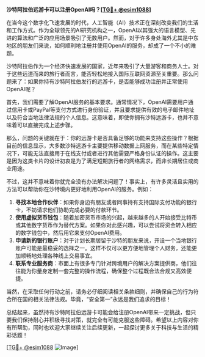 **沙特阿拉伯远游卡可以注册OpenAI吗？[[TG💪+ @esim1088](https://t.me/s/esim1088)]**

在当今这个数字化飞速发展的时代，人工智能（AI）技术正在深刻改变我们的生活和工作方式。作为全球领先的AI研究机构之一，OpenAI以其强大的语言模型、先进的算法和广泛的应用场景吸引了无数用户。然而，对于许多身处海外尤其是中东地区的朋友们来说，如何顺利地注册并使用OpenAI的服务，却成了一个不小的难题。

沙特阿拉伯作为一个经济快速发展的国家，近年来吸引了大量游客和商务人士。对于这些远道而来的旅行者而言，能否轻松地接入国际互联网资源至关重要。那么问题来了：如果你持有沙特阿拉伯发行的远游卡，是否能够成功注册并正常使用OpenAI呢？

首先，我们需要了解OpenAI服务的基本要求。通常情况下，OpenAI需要用户通过信用卡或PayPal等支付方式进行身份验证，并且要求提供有效的电子邮件地址以及符合当地法律法规的个人信息。这意味着，即使你拥有沙特远游卡，也并不意味着可以直接完成上述步骤。

那么，问题的关键就在于：你的远游卡是否具备足够的功能来支持这些操作？根据目前的信息显示，大多数沙特远游卡主要提供移动数据上网服务，而在某些特定情况下，可能无法直接用于在线支付或者进行其他需要严格身份认证的操作。这主要是因为这类卡片的设计初衷是为了满足短期旅行者的网络需求，而非长期居住或商业用途。

不过，这并不意味着你就完全没有办法解决问题了！事实上，有许多灵活且实用的方法可以帮助你在沙特境内更好地利用OpenAI的服务。例如：

1. **寻找本地合作伙伴**：如果你身边有朋友或者同事持有支持国际支付功能的银行卡，不妨请求他们协助完成必要的付款环节。
2. **使用虚拟货币钱包**：随着加密货币市场的兴起，越来越多的人开始接受比特币或其他数字货币作为替代方案。如果你对此感兴趣，可以尝试将资金转入相应的数字钱包中，然后用它来支付OpenAI费用。
3. **申请新的银行账户**：对于计划长期居留于沙特的朋友来说，开设一个当地银行账户可能是最稳妥的选择之一。这样不仅可以更方便地管理个人财务，还能更加顺畅地处理各种线上交易事宜。
4. **联系专业服务商**：市面上有很多专门针对跨境用户的解决方案提供商，他们往往能为你量身定制一套完整的操作流程，确保整个过程既合法合规又高效便捷。

当然，在采取任何行动之前，请务必仔细阅读相关条款细则，并确保自己的行为符合所在国的相关法律法规。毕竟，“安全第一”永远是我们追求的目标！

总结起来，虽然持有沙特阿拉伯远游卡可能会给注册OpenAI带来一定挑战，但只要我们保持耐心并积极寻找对策，就完全有可能克服这些障碍。希望以上内容对你有所帮助，同时也欢迎大家继续关注后续更新，一起探讨更多关于科技与生活的精彩话题！

[[TG💪+ @esim1088](https://t.me/s/esim1088) ![Image](https://i.postimg.cc/4NQfJmqS/Snipaste-2025-05-13-00-14-12.png)]